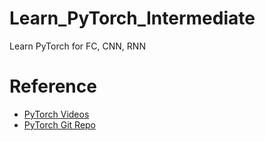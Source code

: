 # Learn_PyTorch_Intermediate
Learn PyTorch for FC, CNN, RNN

# Reference
* [PyTorch Videos](https://www.youtube.com/watch?v=9suSsTVhYuw)
* [PyTorch Git Repo](https://github.com/yunjey/pytorch-tutorial)
